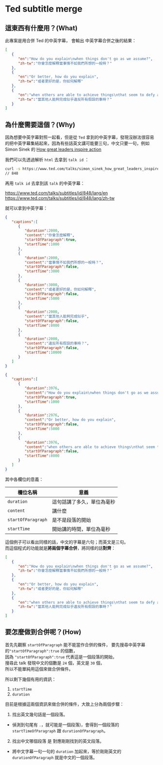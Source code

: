 # Ted subtitle merge

## 這東西有什麼用？(What)

此專案是用合併 Ted 的中英字幕，
會輸出 中英字幕合併之後的結果：


```json
[  
   {  
      "en":"How do you explain\nwhen things don't go as we assume?",
      "zh-tw":"你會怎麼解釋當事情不如我們所想的一般時？"
   },
   {  
      "en":"Or better, how do you explain",
      "zh-tw":"或者更好的是，你如何解釋"
   },
   {  
      "en":"when others are able to achieve things\nthat seem to defy all of the assumptions?",
      "zh-tw":"當其他人能夠完成似乎違反所有假設的事時？"
   }
]
```


## 為什麼需要這個？(Why)

因為想要中英字幕對照一起看，但是從 `Ted` 拿到的中英字幕，發現沒辦法很容易的把中英字幕集結起來，因為有些話英文講可能要三句，中文只要一句，例如 Simon Sinek 的 [How great leaders inspire action](https://www.ted.com/talks/simon_sinek_how_great_leaders_inspire_action)

我們可以先透過解析 `html` 去拿到 `talk id` ：

```bash
curl -s https://www.ted.com/talks/simon_sinek_how_great_leaders_inspire_action | grep al:ios:ur  | awk -F '/' '{print $4}'  | awk -F '?' '{print $1}'
// 848
```	

再用 `talk id` 去拿到該 `talk` 的中英字幕：

https://www.ted.com/talks/subtitles/id/848/lang/en    
https://www.ted.com/talks/subtitles/id/848/lang/zh-tw

就可以拿到中英字幕：


```json
{  
   "captions":[  
      {  
         "duration":2000,
         "content":"你會怎麼解釋",
         "startOfParagraph":true,
         "startTime":1000
      },
      {  
         "duration":2000,
         "content":"當事情不如我們所想的一般時？",
         "startOfParagraph":false,
         "startTime":3000
      },
      {  
         "duration":3000,
         "content":"或者更好的是，你如何解釋",
         "startOfParagraph":false,
         "startTime":5000
      },
      {  
         "duration":2000,
         "content":"當其他人能夠完成似乎",
         "startOfParagraph":false,
         "startTime":8000
      },
      {  
         "duration":2000,
         "content":"違反所有假設的事時？",
         "startOfParagraph":false,
         "startTime":10000
      }
   ]
}
```


```json
{  
   "captions":[  
      {  
         "duration":3976,
         "content":"How do you explain\nwhen things don't go as we assume?",
         "startOfParagraph":true,
         "startTime":1000
      },
      {  
         "duration":2976,
         "content":"Or better, how do you explain",
         "startOfParagraph":false,
         "startTime":5000
      },
      {  
         "duration":3976,
         "content":"when others are able to achieve things\nthat seem to defy all of the assumptions?",
         "startOfParagraph":false,
         "startTime":8000
      }
   ]
}
```

其中各欄位的意義：

| 欄位名稱 | 意義 |  
|---|---|
| `duration` | 這句話講了多久，單位為毫秒 |  
| `content` | 講什麼 |  
| `startOfParagraph` | 是不是段落的開始 |  
| `startTime` | 開始講的時間，單位為毫秒 |  

這個例子可以看出同樣的話，中文的字幕是六句；而英文是三句。  
而這個程式的功能就是**將兩個字幕合併**，將同樣的話**對齊**：

```json
[  
   {  
      "en":"How do you explain\nwhen things don't go as we assume?",
      "zh-tw":"你會怎麼解釋當事情不如我們所想的一般時？"
   },
   {  
      "en":"Or better, how do you explain",
      "zh-tw":"或者更好的是，你如何解釋"
   },
   {  
      "en":"when others are able to achieve things\nthat seem to defy all of the assumptions?",
      "zh-tw":"當其他人能夠完成似乎違反所有假設的事時？"
   }
]
```

## 要怎麼做到合併呢？(How)

首先先觀察 `startOfParagraph` 能不能當作合併的條件，
要先搜尋中英字幕的`"startOfParagraph":true` 的個數，  
因為 `"startOfParagraph":true` 代表這是一個段落的開始，  
搜尋此 talk 發現中文的個數是 `24` 個，英文是 `30` 個，  
所以不能單純用這個來做合併條件。


所以剩下幾個有用的資訊：

1. `startTime`
2. `duration`

目前是根據這兩個資訊來做合併的條件，大致上分為兩個步驟：


1. 找出英文幾句話是一個段落。 
  - 偵測到句尾有 `.`，就可能是一個段落)，會得到一個段落的 `startTimeOfParagraph` 跟 `durationOfParagraph`。
2. 找出中文哪個段落 是 對應剛剛找到的英文段落。 
  - 將中文字幕一句一句的 `duration` 加起來，等於剛剛英文的 `durationOfParagraph` 就是中文的一個段落。



	 

